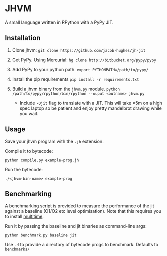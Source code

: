 # JHVM

A small language written in RPython with a PyPy JIT.

## Installation
1. Clone jhvm:
`git clone https://github.com/jacob-hughes/jh-jit`

2. Get PyPy. Using Mercurial:
`hg clone http://bitbucket.org/pypy/pypy`

3. Add PyPy to your python path. `export PYTHONPATH=/path/to/pypy/`
4. Install the pip requirements `pip install -r requirements.txt`
5. Build a jhvm binary from the `jhvm.py` module. `python /path/to/pypy/rpython/bin/rpython --ouput <outname> jhvm.py`
    * Include `-Ojit` flag to translate with a JIT. This will take ≈5m on a high spec laptop so be patient and enjoy pretty mandelbrot drawing while you wait.

## Usage

Save your jhvm program with the `.jh` extension.

Compile it to bytecode:

`python compile.py example-prog.jh`

Run the bytecode:

`./<jhvm-bin-name> example-prog`

## Benchmarking

A benchmarking script is provided to measure the performance of the jit against a baseline (O1/O2 etc level optimisation). Note that this requires you to install [multitime](https://github.com/ltratt/multitime/).

Run it by passing the baseline and jit binaries as command-line args:

`python benchmark.py baseline jit`

Use `-d` to provide a directory of bytecode progs to benchmark. Defaults to `benchmarks/`



